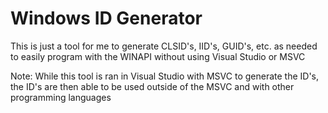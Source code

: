Windows ID Generator
====================

This is just a tool for me to generate CLSID's, IID's, GUID's, etc. as needed to easily program with the WINAPI without using Visual Studio or MSVC

Note: While this tool is ran in Visual Studio with MSVC to generate the ID's, the ID's are then able to be used outside of the MSVC and with other programming languages

